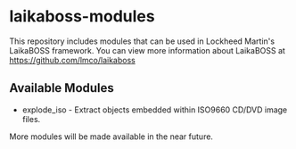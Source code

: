 # laikaboss-modules
This repository includes modules that can be used in Lockheed Martin's LaikaBOSS framework. You can view more information about LaikaBOSS at https://github.com/lmco/laikaboss

Available Modules
---
* explode_iso - Extract objects embedded within ISO9660 CD/DVD image files.

More modules will be made available in the near future.
